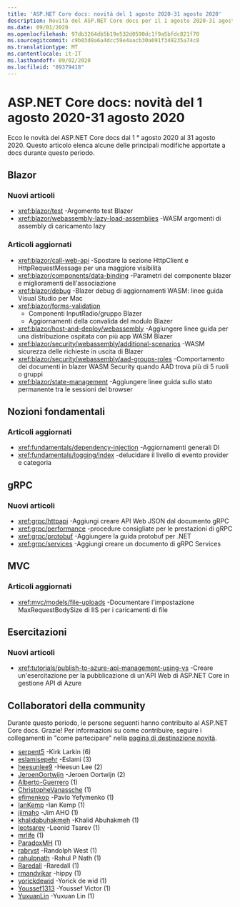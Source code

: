 ```yaml
---
title: 'ASP.NET Core docs: novità del 1 agosto 2020-31 agosto 2020'
description: Novità del ASP.NET Core docs per il 1 agosto 2020-31 agosto 2020.
ms.date: 09/01/2020
ms.openlocfilehash: 97db3264db5b19e532d0590dc1f9a5bfdc821f70
ms.sourcegitcommit: c9b03d8a6a4dcc59e4aacb30a691f349235a74c8
ms.translationtype: MT
ms.contentlocale: it-IT
ms.lasthandoff: 09/02/2020
ms.locfileid: "89379418"
---
```

# <a name="aspnet-core-docs-whats-new-for-august-1-2020---august-31-2020"></a>ASP.NET Core docs: novità del 1 agosto 2020-31 agosto 2020

Ecco le novità del ASP.NET Core docs dal 1 ° agosto 2020 al 31 agosto 2020. Questo articolo elenca alcune delle principali modifiche apportate a docs durante questo periodo.

## <a name="blazor"></a>Blazor

### <a name="new-articles"></a>Nuovi articoli

- <xref:blazor/test> -Argomento test Blazer
- <xref:blazor/webassembly-lazy-load-assemblies> -WASM argomenti di assembly di caricamento lazy

### <a name="updated-articles"></a>Articoli aggiornati

- <xref:blazor/call-web-api> -Spostare la sezione HttpClient e HttpRequestMessage per una maggiore visibilità
- <xref:blazor/components/data-binding> -Parametri del componente blazer e miglioramenti dell'associazione
- <xref:blazor/debug> -Blazer debug di aggiornamenti WASM: linee guida Visual Studio per Mac
- <xref:blazor/forms-validation>
  - Componenti InputRadio/gruppo Blazer
  - Aggiornamenti della convalida del modulo Blazer
- <xref:blazor/host-and-deploy/webassembly> -Aggiungere linee guida per una distribuzione ospitata con più app WASM Blazer
- <xref:blazor/security/webassembly/additional-scenarios> -WASM sicurezza delle richieste in uscita di Blazer
- <xref:blazor/security/webassembly/aad-groups-roles> -Comportamento dei documenti in blazer WASM Security quando AAD trova più di 5 ruoli o gruppi
- <xref:blazor/state-management> -Aggiungere linee guida sullo stato permanente tra le sessioni del browser

## <a name="fundamentals"></a>Nozioni fondamentali

### <a name="updated-articles"></a>Articoli aggiornati

- <xref:fundamentals/dependency-injection> -Aggiornamenti generali DI
- <xref:fundamentals/logging/index> -delucidare il livello di evento provider e categoria

## <a name="grpc"></a>gRPC

### <a name="new-articles"></a>Nuovi articoli

- <xref:grpc/httpapi> -Aggiungi creare API Web JSON dal documento gRPC
- <xref:grpc/performance> -procedure consigliate per le prestazioni di gRPC
- <xref:grpc/protobuf> -Aggiungere la guida protobuf per .NET
- <xref:grpc/services> -Aggiungi creare un documento di gRPC Services

## <a name="mvc"></a>MVC

### <a name="updated-articles"></a>Articoli aggiornati

- <xref:mvc/models/file-uploads> -Documentare l'impostazione MaxRequestBodySize di IIS per i caricamenti di file

## <a name="tutorials"></a>Esercitazioni

### <a name="new-articles"></a>Nuovi articoli

- <xref:tutorials/publish-to-azure-api-management-using-vs> -Creare un'esercitazione per la pubblicazione di un'API Web di ASP.NET Core in gestione API di Azure

## <a name="community-contributors"></a>Collaboratori della community

Durante questo periodo, le persone seguenti hanno contribuito al ASP.NET Core docs. Grazie! Per informazioni su come contribuire, seguire i collegamenti in "come partecipare" nella [pagina di destinazione novità](index.yml).

- [serpent5](https://github.com/serpent5) -Kirk Larkin (6)
- [eslamisepehr](https://github.com/eslamisepehr) -Eslami (3)
- [heesunlee9](https://github.com/heesunlee9) -Heesun Lee (2)
- [JeroenOortwijn](https://github.com/JeroenOortwijn) -Jeroen Oortwijn (2)
- [Alberto-Guerrero](https://github.com/alberto-guerrero) (1)
- [ChristopheVanassche](https://github.com/ChristopheVanassche) (1)
- [efimenkop](https://github.com/efimenkop) -Pavlo Yefymenko (1)
- [IanKemp](https://github.com/IanKemp) -Ian Kemp (1)
- [jiimaho](https://github.com/jiimaho) -Jim AHO (1)
- [khalidabuhakmeh](https://github.com/khalidabuhakmeh) -Khalid Abuhakmeh (1)
- [leotsarev](https://github.com/leotsarev) -Leonid Tsarev (1)
- [mrlife](https://github.com/mrlife) (1)
- [ParadoxMH](https://github.com/ParadoxMH) (1)
- [rabryst](https://github.com/rabryst) -Randolph West (1)
- [rahulpnath](https://github.com/rahulpnath) -Rahul P Nath (1)
- [Raredall](https://github.com/Raredall) -Raredall (1)
- [rmandvikar](https://github.com/rmandvikar) -hippy (1)
- [yorickdewid](https://github.com/yorickdewid) -Yorick de wid (1)
- [Youssef1313](https://github.com/Youssef1313) -Youssef Victor (1)
- [YuxuanLin](https://github.com/YuxuanLin) -Yuxuan Lin (1)
